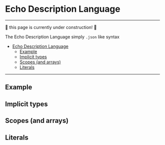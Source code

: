 # Echo Description Language

---

:construction: this page is currently under construction! :construction:

The Echo Description Language simply `.json` like syntax 

<!-- TOC -->
* [Echo Description Language](#echo-description-language)
  * [Example](#example)
  * [Implicit types](#implicit-types)
  * [Scopes (and arrays)](#scopes-and-arrays)
  * [Literals](#literals)
<!-- TOC -->

---

## Example

## Implicit types

## Scopes (and arrays)

## Literals
